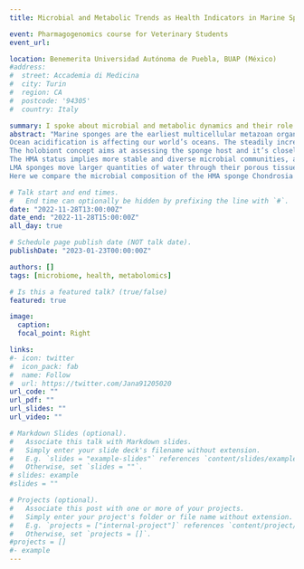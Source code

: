 ```yaml
---
title: Microbial and Metabolic Trends as Health Indicators in Marine Sponges – Insights from our Earliest Metazoan Ancestors

event: Pharmagogenomics course for Veterinary Students 
event_url: 

location: Benemerita Universidad Autónoma de Puebla, BUAP (México)
#address:
#  street: Accademia di Medicina
#  city: Turin
#  region: CA
#  postcode: '94305'
#  country: Italy

summary: I spoke about microbial and metabolic dynamics and their role in sponge health and ability to acclimatize to environmental stressors such as ocean acidification.
abstract: "Marine sponges are the earliest multicellular metazoan organisms forming strong symbiotic associations to a complex microbiome. As evolutionary ancestors, the analysis of sponge-associated microbes can give insights into the importance of a microbiome integrity for organismal health and resilience to external physiological stressors. Here we present how sponge holobionts, i.e. the sponge host and it’s symbiotic consortium, is coping with the climate change related environmental stressor: ocean acidification.
Ocean acidification is affecting our world’s oceans. The steadily increasing absorption of anthropogenic CO2 emissions into the seawater is predicted to decrease its pH by 0.5 for the year 2100. The impacts on marine microbiology and biochemistry are profound, resulting in an overall loss of biodiversity. Benthic reef organisms have to develop adaptive strategies to cope with this environmental stressor. Marine sponges are often classified as winner taxa in future scenarios, but mechanistic understanding is poor. Furthermore, this hypothesis is not generalizable for all species.
The holobiont concept aims at assessing the sponge host and it’s closely associated symbiotic microbiome as a whole when evaluating health, adaptive traits and resilience to future trends. Sponges can therefore be categorized in high and low microbial abundance (HMA, LMA) species, depending on microbial densities in their mesohyl matrix.
The HMA status implies more stable and diverse microbial communities, a denser mesohyl and more complex aquiferous systems composed of narrower and longer water channels which slow down seawater filtration rates.
LMA sponges move larger quantities of water through their porous tissues to rapidly acquire small particulate matter to supply their nutritional needs. The increased water turn-over makes LMA sponges more exposed to external stressors, like changes in seawater chemistry, and possibly decrease their evolutionary success under ocean acidification.
Here we compare the microbial composition of the HMA sponge Chondrosia reniformis and the LMA sponge Spirastrella cunctatrix sampled from a CO2 vent and control site in Ischia Island (Italy). Untargeted metabolomics data of sponge extracts further reveal the consequences of ocean acidification for primary and secondary metabolite production."

# Talk start and end times.
#   End time can optionally be hidden by prefixing the line with `#`.
date: "2022-11-28T13:00:00Z"
date_end: "2022-11-28T15:00:00Z"
all_day: true

# Schedule page publish date (NOT talk date).
publishDate: "2023-01-23T00:00:00Z"

authors: []
tags: [microbiome, health, metabolomics]

# Is this a featured talk? (true/false)
featured: true

image:
  caption:
  focal_point: Right

links:
#- icon: twitter
#  icon_pack: fab
#  name: Follow
#  url: https://twitter.com/Jana91205020
url_code: ""
url_pdf: ""
url_slides: ""
url_video: ""

# Markdown Slides (optional).
#   Associate this talk with Markdown slides.
#   Simply enter your slide deck's filename without extension.
#   E.g. `slides = "example-slides"` references `content/slides/example-slides.md`.
#   Otherwise, set `slides = ""`.
# slides: example
#slides = ""

# Projects (optional).
#   Associate this post with one or more of your projects.
#   Simply enter your project's folder or file name without extension.
#   E.g. `projects = ["internal-project"]` references `content/project/deep-learning/index.md`.
#   Otherwise, set `projects = []`.
#projects = []
#- example
---
```

